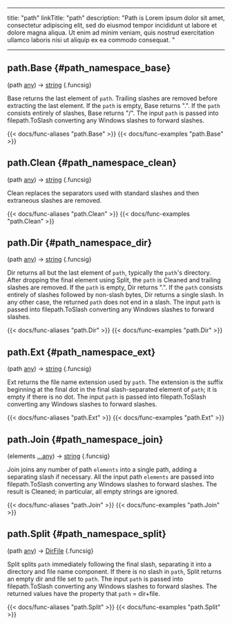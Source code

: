 




---
title: "path"
linkTitle: "path"
description: "Path is Lorem ipsum dolor sit amet, consectetur adipiscing elit, sed do eiusmod tempor incididunt ut labore et dolore magna aliqua. Ut enim ad minim veniam, quis nostrud exercitation ullamco laboris nisi ut aliquip ex ea commodo consequat. "





---















## path.Base {#path_namespace_base}

\(path [any](/documentation/reference/typesgo/#any)\) → [string](/documentation/reference/typesgo/#string)
{.funcsig}


Base returns the last element of `path`.
Trailing slashes are removed before extracting the last element.
If the `path` is empty, Base returns ".".
If the `path` consists entirely of slashes, Base returns "/".
The input `path` is passed into filepath.ToSlash converting any Windows slashes
to forward slashes.

{{< docs/func-aliases "path.Base" >}}
{{< docs/func-examples "path.Base" >}}







## path.Clean {#path_namespace_clean}

\(path [any](/documentation/reference/typesgo/#any)\) → [string](/documentation/reference/typesgo/#string)
{.funcsig}


Clean replaces the separators used with standard slashes and then
extraneous slashes are removed.

{{< docs/func-aliases "path.Clean" >}}
{{< docs/func-examples "path.Clean" >}}







## path.Dir {#path_namespace_dir}

\(path [any](/documentation/reference/typesgo/#any)\) → [string](/documentation/reference/typesgo/#string)
{.funcsig}


Dir returns all but the last element of `path`, typically the `path`'s directory.
After dropping the final element using Split, the `path` is Cleaned and trailing
slashes are removed.
If the `path` is empty, Dir returns ".".
If the `path` consists entirely of slashes followed by non-slash bytes, Dir
returns a single slash. In any other case, the returned `path` does not end in a
slash.
The input `path` is passed into filepath.ToSlash converting any Windows slashes
to forward slashes.

{{< docs/func-aliases "path.Dir" >}}
{{< docs/func-examples "path.Dir" >}}







## path.Ext {#path_namespace_ext}

\(path [any](/documentation/reference/typesgo/#any)\) → [string](/documentation/reference/typesgo/#string)
{.funcsig}


Ext returns the file name extension used by `path`.
The extension is the suffix beginning at the final dot
in the final slash-separated element of `path`;
it is empty if there is no dot.
The input `path` is passed into filepath.ToSlash converting any Windows slashes
to forward slashes.

{{< docs/func-aliases "path.Ext" >}}
{{< docs/func-examples "path.Ext" >}}







## path.Join {#path_namespace_join}

\(elements [...any](/documentation/reference/typesgo/#any)\) → [string](/documentation/reference/typesgo/#string)
{.funcsig}


Join joins any number of path `elements` into a single path, adding a
separating slash if necessary. All the input
path `elements` are passed into filepath.ToSlash converting any Windows slashes
to forward slashes.
The result is Cleaned; in particular,
all empty strings are ignored.

{{< docs/func-aliases "path.Join" >}}
{{< docs/func-examples "path.Join" >}}







## path.Split {#path_namespace_split}

\(path [any](/documentation/reference/typesgo/#any)\) → [DirFile](/documentation/reference/objects/tpl/path/dirfile)
{.funcsig}


Split splits `path` immediately following the final slash,
separating it into a directory and file name component.
If there is no slash in `path`, Split returns an empty dir and
file set to `path`.
The input `path` is passed into filepath.ToSlash converting any Windows slashes
to forward slashes.
The returned values have the property that `path` = dir+file.

{{< docs/func-aliases "path.Split" >}}
{{< docs/func-examples "path.Split" >}}





